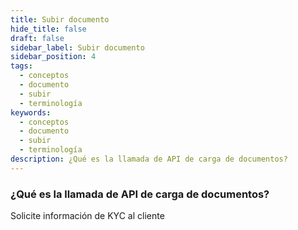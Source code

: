 ```yaml
---
title: Subir documento
hide_title: false
draft: false
sidebar_label: Subir documento
sidebar_position: 4
tags:
  - conceptos
  - documento
  - subir
  - terminología
keywords:
  - conceptos
  - documento
  - subir
  - terminología
description: ¿Qué es la llamada de API de carga de documentos?
---
```


### ¿Qué es la llamada de API de carga de documentos?

Solicite información de KYC al cliente
